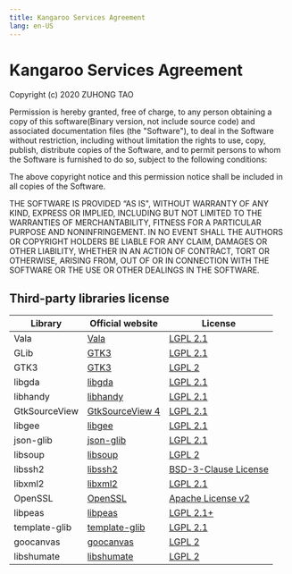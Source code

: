 ```yaml
---
title: Kangaroo Services Agreement
lang: en-US
---
```


# Kangaroo Services Agreement
Copyright (c) 2020 ZUHONG TAO

Permission is hereby granted, free of charge, to any person obtaining a copy of
this software(Binary version, not include source code) and associated documentation files (the "Software"), 
to deal in the Software without restriction, including without limitation the rights to
use, copy, publish, distribute copies of the Software, and to permit persons to whom the Software is furnished to do
so, subject to the following conditions:

The above copyright notice and this permission notice shall be included in all
copies of the Software.

THE SOFTWARE IS PROVIDED “AS IS", WITHOUT WARRANTY OF ANY KIND, EXPRESS OR IMPLIED, INCLUDING BUT NOT LIMITED TO THE WARRANTIES OF MERCHANTABILITY, FITNESS FOR A PARTICULAR PURPOSE AND NONINFRINGEMENT. IN NO EVENT SHALL THE AUTHORS OR COPYRIGHT HOLDERS BE LIABLE FOR ANY CLAIM, DAMAGES OR OTHER LIABILITY, WHETHER IN AN ACTION OF CONTRACT, TORT OR OTHERWISE, ARISING FROM, OUT OF OR IN CONNECTION WITH THE SOFTWARE OR THE USE OR OTHER DEALINGS IN THE SOFTWARE.


## Third-party libraries license
| Library     | Official website  | License  |
|-------------|-------------------|----------|
| Vala        | [Vala](https://gitlab.gnome.org/GNOME/vala) | [LGPL 2.1](https://gitlab.gnome.org/GNOME/vala/-/blob/master/COPYING) |
| GLib        | [GTK3](https://gitlab.gnome.org/GNOME/glib) | [LGPL 2.1](https://gitlab.gnome.org/GNOME/glib/-/blob/master/COPYING) |
| GTK3        | [GTK3](https://gitlab.gnome.org/GNOME/gtk) | [LGPL 2](https://gitlab.gnome.org/GNOME/gtk/-/blob/master/COPYING) |
| libgda      | [libgda](https://gitlab.gnome.org/GNOME/libgda) | [LGPL 2.1](https://gitlab.gnome.org/GNOME/libgda/-/blob/master/COPYING.LIB) |
| libhandy    | [libhandy](https://gitlab.gnome.org/GNOME/libhandy) | [LGPL 2.1](https://gitlab.gnome.org/GNOME/libhandy/-/blob/master/COPYING) |
| GtkSourceView | [GtkSourceView 4](https://gitlab.gnome.org/GNOME/gtksourceview) | [LGPL 2.1](https://gitlab.gnome.org/GNOME/gtksourceview/-/blob/master/COPYING) |
| libgee      | [libgee](https://gitlab.gnome.org/GNOME/libgee) | [LGPL 2.1](https://gitlab.gnome.org/GNOME/libgee/-/blob/master/COPYING) |
| json-glib   | [json-glib](https://gitlab.gnome.org/GNOME/json-glib) | [LGPL 2.1](https://gitlab.gnome.org/GNOME/json-glib/-/blob/master/COPYING) |
| libsoup     | [libsoup](https://gitlab.gnome.org/GNOME/libsoup) | [LGPL 2](https://gitlab.gnome.org/GNOME/libsoup/-/blob/master/COPYING) |
| libssh2     | [libssh2](https://github.com/libssh2/libssh2) | [BSD-3-Clause License](https://github.com/libssh2/libssh2/blob/master/COPYING) |
| libxml2     | [libxml2](https://gitlab.gnome.org/GNOME/libxml2) | [LGPL 2.1](https://gitlab.gnome.org/GNOME/libxml2/-/blob/master/Copyright) |
| OpenSSL     | [OpenSSL](https://www.openssl.org/) | [Apache License v2](https://www.openssl.org/source/license.html) |
| libpeas     | [libpeas](https://gitlab.gnome.org/GNOME/libpeas) | [LGPL 2.1+](https://gitlab.gnome.org/GNOME/libpeas/-/blob/master/COPYING) |
| template-glib | [template-glib](https://gitlab.gnome.org/GNOME/json-glib) | [LGPL 2.1](https://gitlab.gnome.org/GNOME/template-glib/-/blob/master/COPYING) |
| goocanvas | [goocanvas](https://gitlab.gnome.org/GNOME/goocanvas) | [LGPL 2](https://gitlab.gnome.org/GNOME/goocanvas/-/blob/master/COPYING) |
| libshumate | [libshumate](https://gitlab.gnome.org/GNOME/libshumate) | [LGPL 2](https://gitlab.gnome.org/GNOME/libshumate/-/blob/master/COPYING) |